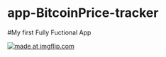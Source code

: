 # app-BitcoinPrice-tracker

#My first Fully Fuctional App

<a href="https://imgflip.com/gif/23xk40"><img src="https://i.imgflip.com/23xk40.gif" title="made at imgflip.com"/></a>

